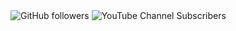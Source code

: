 <img alt="GitHub followers" src="https://img.shields.io/github/followers/matsurigoto?style=social">
<img alt="YouTube Channel Subscribers" src="https://img.shields.io/youtube/channel/subscribers/UCgThyBotL6ptS2HL-lbrVDw?style=social">
